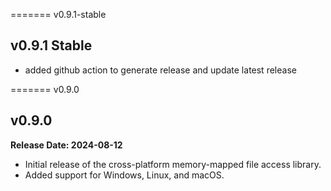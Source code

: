 ======= v0.9.1-stable

## v0.9.1 Stable

- added github action to generate release and update latest release

======= v0.9.0

## v0.9.0

**Release Date: 2024-08-12**

- Initial release of the cross-platform memory-mapped file access library.
- Added support for Windows, Linux, and macOS.
